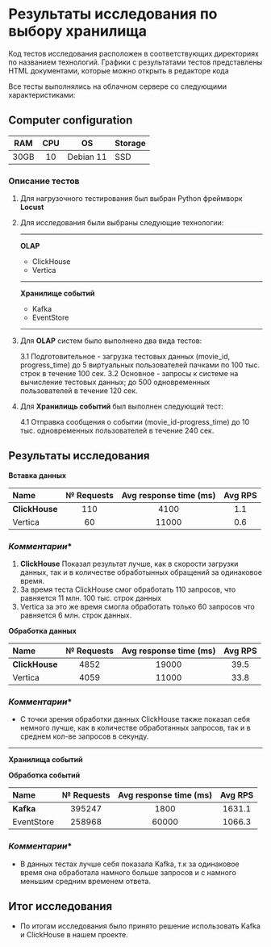 # Результаты исследования по выбору хранилища

Код тестов исследования расположен в соответствующих директориях по названием технологий.
Графики с результатами тестов представлены HTML документами, которые можно открыть в редакторе кода

Все тесты выполнялись на облачном сервере со следующими характеристиками:

## Computer configuration

| RAM    | CPU |     OS     | Storage |
|:------:|:---:|------------|---------|
|  30GB  |  10 | Debian 11  |   SSD   |

### Описание тестов

1. Для нагрузочного тестирования был выбран Python фреймворк **Locust**
2. Для исследования были выбраны следующие технологии:

    ----
    **OLAP**

    - ClickHouse
    - Vertica
    ----
    **Хранилище событий**
    - Kafka
    - EventStore
    ----

3. Для **OLAP** систем было выполнено два вида тестов:

    3.1 Подготовительное - загрузка тестовых данных (movie_id, progress_time) до 5 виртуальных пользователей пачками по 100 тыс. строк в течение 100 сек.
    3.2 Основное - запросы к системе на вычисление тестовых данных; до 500 одновременных пользователей в течение 120 сек.

4. Для **Хранилищь событий** был выполнен следующий тест:

    4.1 Отправка сообщения о событии (movie_id-progress_time) до 10 тыс. одновременных пользователей в течение 240 сек.



## Результаты исследования

**Вставка данных**

|     Name           | № Requests  | Avg response time (ms) |   Avg RPS       |
|:-------------------|:-----------:|:----------------------:|:---------------:|
|   **ClickHouse**   |    110    |          4100           |        1.1      |
|   Vertica          |    60     |          11000          |        0.6     |

### *Комментарии**

1. **ClickHouse** Показал результат лучше, как в скорости загрузки данных, так и в количестве обработынных обращений за одинаковое время.
2. За время теста ClickHouse смог обработать 110 запросов, что равняется 11 млн. 100 тыс. строк данных
3. Vertica за это же время смогла обработать только 60 запросов что равняется 6 млн. строк данных.

**Обработка данных**

|     Name           | № Requests  | Avg response time (ms) |   Avg RPS       |
|:-------------------|:-----------:|:----------------------:|:---------------:|
|   **ClickHouse**   |    4852    |          19000           |        39.5      |
|   Vertica          |    4059     |          11000          |        33.8     |

### *Комментарии**

- С точки зрения обработки данных ClickHouse также показал себя немного лучше, как в количестве обработанных запросов, так и в среднем кол-ве запросов в секунду.

----

**Хранилища событий**

**Обработка событий**

|     Name           | № Requests  | Avg response time (ms) |   Avg RPS       |
|:-------------------|:-----------:|:----------------------:|:---------------:|
|   **Kafka**        |    395247   |          1800           |      1631.1     |
|   EventStore       |    258968   |          60000         |      1066.3     |


### *Комментарии**

- В данных тестах лучше себя показала Kafka, т.к за одинаковое время она обработала намного больше запросов и с намного меньшим средним временем ответа.

## Итог исследования

- По итогам исследования было принято решение использовать Kafka и ClickHouse в нашем проекте.
